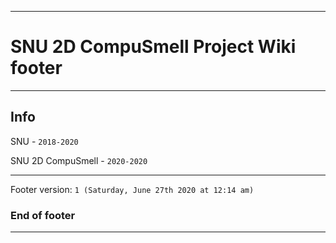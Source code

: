 
***

# SNU 2D CompuSmell Project Wiki footer

***

## Info

SNU - `2018-2020`

SNU 2D CompuSmell - `2020-2020`

***

Footer version: `1 (Saturday, June 27th 2020 at 12:14 am)`

### End of footer

***
